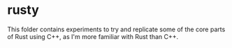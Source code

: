 # rusty

This folder contains experiments to try and replicate some of the core parts of Rust using C++, as I'm more familiar with Rust than C++.
